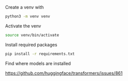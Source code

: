 Create a venv with

```bash
python3 -m venv venv
```
Activate the venv

```bash
source venv/bin/activate
```
Install required packages

```bash
pip install -r requirements.txt
```

Find where models are installed

https://github.com/huggingface/transformers/issues/861
